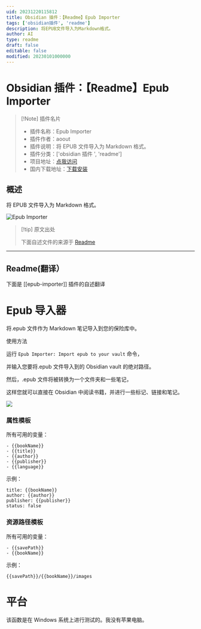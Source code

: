 ```yaml
---
uid: 20231220115812
title: Obsidian 插件：【Readme】Epub Importer
tags: ['obsidian插件', 'readme']
description: 将EPUB文件导入为Markdown格式。
author: AI
type: readme
draft: false
editable: false
modified: 20230101000000
---
```


# Obsidian 插件：【Readme】Epub Importer

> [!Note] 插件名片
> - 插件名称：Epub Importer
> - 插件作者：aoout
> - 插件说明：将 EPUB 文件导入为 Markdown 格式。
> - 插件分类：['obsidian 插件 ', 'readme']
> - 项目地址：[点我访问](https://github.com/aoout/obsidian-epub-importer)
> - 国内下载地址：[下载安装](https://pkmer.cn/products/plugin/pluginMarket/?epub-importer)

## 概述

将 EPUB 文件导入为 Markdown 格式。

![Epub Importer](https://cdn.pkmer.cn/covers/epub-importer.gif)

> [!tip] 原文出处
>
>下面自述文件的来源于 [Readme](https://ghproxy.net/https://raw.githubusercontent.com/aoout/obsidian-epub-importer/master/README.md)

---

## Readme(翻译）

下面是 [[epub-importer]] 插件的自述翻译

# Epub 导入器

将.epub 文件作为 Markdown 笔记导入到您的保险库中。

使用方法

运行 `Epub Importer: Import epub to your vault` 命令，

并输入您要将.epub 文件导入到的 Obsidian vault 的绝对路径。

然后，.epub 文件将被转换为一个文件夹和一些笔记，

这样您就可以直接在 Obsidian 中阅读书籍，并进行一些标记、链接和笔记。

![](https://cdn.pkmer.cn/covers/epub-importer_2_0.gif)

### 属性模板

所有可用的变量：

```
- {{bookName}}
- {{title}}
- {{author}}
- {{publisher}}
- {{language}}
```

示例：

```
title: {{bookName}}
author: {{author}}
publisher: {{publisher}}
status: false
```

### 资源路径模板

所有可用的变量：

```
- {{savePath}}
- {{bookName}}
```

示例：

```
{{savePath}}/{{bookName}}/images
```

# 平台

该函数是在 Windows 系统上进行测试的。我没有苹果电脑。

